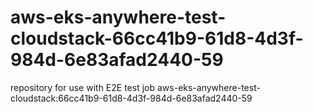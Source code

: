 # aws-eks-anywhere-test-cloudstack-66cc41b9-61d8-4d3f-984d-6e83afad2440-59
repository for use with E2E test job aws-eks-anywhere-test-cloudstack:66cc41b9-61d8-4d3f-984d-6e83afad2440-59
